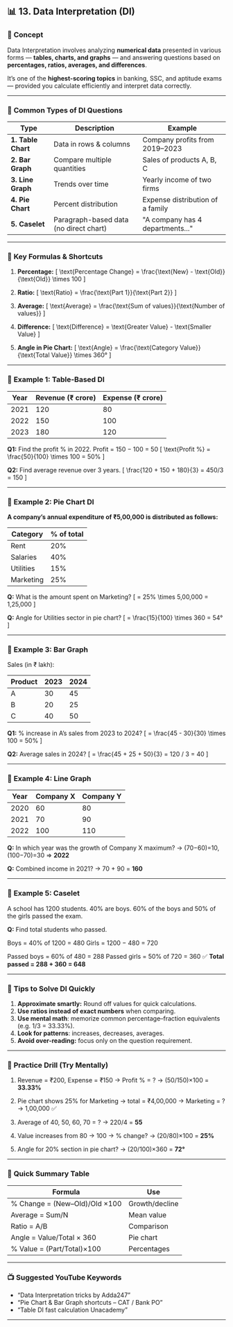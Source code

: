 ## 📊 **13. Data Interpretation (DI)**

### 🧩 **Concept**

Data Interpretation involves analyzing **numerical data** presented in various forms — **tables, charts, and graphs** — and answering questions based on **percentages, ratios, averages, and differences**.

It’s one of the **highest-scoring topics** in banking, SSC, and aptitude exams — provided you calculate efficiently and interpret data correctly.

---

### 🔹 **Common Types of DI Questions**

| Type               | Description                            | Example                          |
| ------------------ | -------------------------------------- | -------------------------------- |
| **1. Table Chart** | Data in rows & columns                 | Company profits from 2019–2023   |
| **2. Bar Graph**   | Compare multiple quantities            | Sales of products A, B, C        |
| **3. Line Graph**  | Trends over time                       | Yearly income of two firms       |
| **4. Pie Chart**   | Percent distribution                   | Expense distribution of a family |
| **5. Caselet**     | Paragraph-based data (no direct chart) | "A company has 4 departments..." |

---

### 🔹 **Key Formulas & Shortcuts**

1. **Percentage:**
   [
   \text{Percentage Change} = \frac{\text{New} - \text{Old}}{\text{Old}} \times 100
   ]

2. **Ratio:**
   [
   \text{Ratio} = \frac{\text{Part 1}}{\text{Part 2}}
   ]

3. **Average:**
   [
   \text{Average} = \frac{\text{Sum of values}}{\text{Number of values}}
   ]

4. **Difference:**
   [
   \text{Difference} = \text{Greater Value} - \text{Smaller Value}
   ]

5. **Angle in Pie Chart:**
   [
   \text{Angle} = \frac{\text{Category Value}}{\text{Total Value}} \times 360°
   ]

---

### 🔹 **Example 1: Table-Based DI**

| Year | Revenue (₹ crore) | Expense (₹ crore) |
| ---- | ----------------- | ----------------- |
| 2021 | 120               | 80                |
| 2022 | 150               | 100               |
| 2023 | 180               | 120               |

**Q1:** Find the profit % in 2022.
Profit = 150 − 100 = 50
[
\text{Profit %} = \frac{50}{100} \times 100 = 50%
]

**Q2:** Find average revenue over 3 years.
[
\frac{120 + 150 + 180}{3} = 450/3 = 150
]

---

### 🔹 **Example 2: Pie Chart DI**

**A company’s annual expenditure of ₹5,00,000 is distributed as follows:**

| Category  | % of total |
| --------- | ---------- |
| Rent      | 20%        |
| Salaries  | 40%        |
| Utilities | 15%        |
| Marketing | 25%        |

**Q:** What is the amount spent on Marketing?
[
= 25% \times 5,00,000 = 1,25,000
]

**Q:** Angle for Utilities sector in pie chart?
[
= \frac{15}{100} \times 360 = 54°
]

---

### 🔹 **Example 3: Bar Graph**

Sales (in ₹ lakh):

| Product | 2023 | 2024 |
| ------- | ---- | ---- |
| A       | 30   | 45   |
| B       | 20   | 25   |
| C       | 40   | 50   |

**Q1:** % increase in A’s sales from 2023 to 2024?
[
= \frac{45 - 30}{30} \times 100 = 50%
]

**Q2:** Average sales in 2024?
[
= \frac{45 + 25 + 50}{3} = 120 / 3 = 40
]

---

### 🔹 **Example 4: Line Graph**

| Year | Company X | Company Y |
| ---- | --------- | --------- |
| 2020 | 60        | 80        |
| 2021 | 70        | 90        |
| 2022 | 100       | 110       |

**Q:** In which year was the growth of Company X maximum?
→ (70−60)=10, (100−70)=30 ⇒ **2022**

**Q:** Combined income in 2021?
→ 70 + 90 = **160**

---

### 🔹 **Example 5: Caselet**

A school has 1200 students.
40% are boys.
60% of the boys and 50% of the girls passed the exam.

**Q:** Find total students who passed.

Boys = 40% of 1200 = 480
Girls = 1200 − 480 = 720

Passed boys = 60% of 480 = 288
Passed girls = 50% of 720 = 360
✅ **Total passed = 288 + 360 = 648**

---

### 🧠 **Tips to Solve DI Quickly**

1. **Approximate smartly:** Round off values for quick calculations.
2. **Use ratios instead of exact numbers** when comparing.
3. **Use mental math**: memorize common percentage–fraction equivalents (e.g. 1/3 = 33.33%).
4. **Look for patterns**: increases, decreases, averages.
5. **Avoid over-reading:** focus only on the question requirement.

---

### 💪 **Practice Drill (Try Mentally)**

1. Revenue = ₹200, Expense = ₹150 → Profit % = ?
   → (50/150)×100 = **33.33%**

2. Pie chart shows 25% for Marketing → total = ₹4,00,000 → Marketing = ?
   → 1,00,000 ✅

3. Average of 40, 50, 60, 70 = ?
   → 220/4 = **55**

4. Value increases from 80 → 100 → % change?
   → (20/80)×100 = **25%**

5. Angle for 20% section in pie chart?
   → (20/100)×360 = **72°**

---

### 📘 **Quick Summary Table**

| Formula                       | Use            |
| ----------------------------- | -------------- |
| % Change = (New–Old)/Old ×100 | Growth/decline |
| Average = Sum/N               | Mean value     |
| Ratio = A/B                   | Comparison     |
| Angle = Value/Total × 360     | Pie chart      |
| % Value = (Part/Total)×100    | Percentages    |

---

### 📺 **Suggested YouTube Keywords**

* “Data Interpretation tricks by Adda247”
* “Pie Chart & Bar Graph shortcuts – CAT / Bank PO”
* “Table DI fast calculation Unacademy”

---
